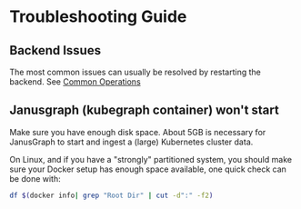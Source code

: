 # Troubleshooting Guide

## Backend Issues

The most common issues can usually be resolved by restarting the backend. See [Common Operations](./common-operations.md#restarting-the-backend)

## Janusgraph (kubegraph container) won't start

Make sure you have enough disk space. About 5GB is necessary for JanusGraph to start and ingest a (large) Kubernetes cluster data.

On Linux, and if you have a "strongly" partitioned system, you should make sure your Docker setup has enough space available, one quick check can be done with:
```bash
df $(docker info| grep "Root Dir" | cut -d":" -f2)
```